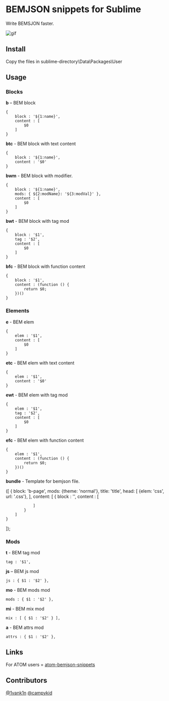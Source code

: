 # BEMJSON snippets for Sublime

Write BEMSJON faster.

![gif](http://i59.tinypic.com/2cn9xe0.gif)

## Install

Copy the files in sublime-directory\Data\Packages\User

## Usage

### Blocks <a name="blocks"></a>
**b** – BEM block

    {
        block : '${1:name}',
        content : [
            $0
        ]
    }


**btc** - BEM block with text content

    {
        block : '${1:name}',
        content : '$0'
    }

**bwm** - BEM block with modifier.

    {
    	block : '${1:name}',
    	mods: { ${2:modName}: '${3:modVal}' },
    	content : [
    		$0
    	]
    }

**bwt** - BEM block with tag mod

    {
        block : '$1',
        tag : '$2',
        content : [
            $0
        ]
    }


**bfc** - BEM block with function content

    {
        block : '$1',
        content : (function () {
            return $0;
        })()
    }


### Elements
**e** - BEM elem

    {
        elem : '$1',
        content : [
            $0
        ]
    }

**etc** - BEM elem with text content

    {
        elem : '$1',
        content : '$0'
    }


**ewt** - BEM elem with tag mod

    {
        elem : '$1',
        tag : '$2',
        content : [
            $0
        ]
    }


**efc** - BEM elem with function content

    {
        elem : '$1',
        content : (function () {
            return $0;
        })()
    }

**bundle** - Template for bemjson file.

([
    {
        block: 'b-page',
        mods: {theme: 'normal'},
        title: 'title',
        head: [
            {elem: 'css', url: '.css'},
        ],
        content: [
            {
                block : '',
                content : [
                    
                ]
            }
        ]
    }
]);


### Mods
**t** - BEM tag mod

    tag : '$1',


**js** – BEM js mod

    js : { $1 : '$2' },


**mo** - BEM mods mod

    mods : { $1 : '$2' },


**mi** - BEM mix mod

    mix : [ { $1 : '$2' } ],


**a** - BEM attrs mod

    attrs : { $1 : '$2' },

## Links

For ATOM users = [atom-bemjson-snippets](https://github.com/verybigman/atom-bemjson-snippets)

## Contributors

[@1vank1n](https://github.com/1vank1n)
[@campykid](https://github.com/campykid)

